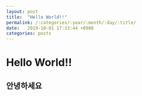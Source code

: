 ```yaml
---
layout: post
title:  "Hello World!!"
permalink: /:categories/:year/:month/:day/:title/
date:   2019-10-01 17:33:44 +0900
categories: posts
---
```


# Hello World!!

## 안녕하세요